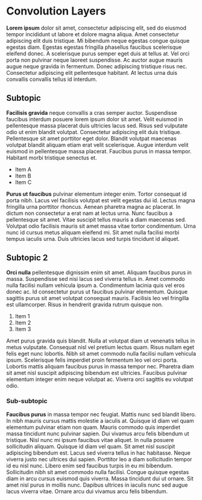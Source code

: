 #  Convolution Layers

**Lorem ipsum** dolor sit amet, consectetur adipiscing elit, sed do eiusmod tempor incididunt ut labore et dolore magna aliqua. Amet consectetur adipiscing elit duis tristique. Mi bibendum neque egestas congue quisque egestas diam. Egestas egestas fringilla phasellus faucibus scelerisque eleifend donec. A scelerisque purus semper eget duis at tellus at. Vel orci porta non pulvinar neque laoreet suspendisse. Ac auctor augue mauris augue neque gravida in fermentum. Donec adipiscing tristique risus nec. Consectetur adipiscing elit pellentesque habitant. At lectus urna duis convallis convallis tellus id interdum. 

## Subtopic

**Facilisis gravida** neque convallis a cras semper auctor. Suspendisse faucibus interdum posuere lorem ipsum dolor sit amet. Velit euismod in pellentesque massa placerat duis ultricies lacus sed. Risus sed vulputate odio ut enim blandit volutpat. Consectetur adipiscing elit duis tristique. Pellentesque sit amet porttitor eget dolor. Blandit volutpat maecenas volutpat blandit aliquam etiam erat velit scelerisque. Augue interdum velit euismod in pellentesque massa placerat. Faucibus purus in massa tempor. Habitant morbi tristique senectus et.

* Item A
* Item B
* Item C

**Purus ut faucibus** pulvinar elementum integer enim. Tortor consequat id porta nibh. Lacus vel facilisis volutpat est velit egestas dui id. Lectus magna fringilla urna porttitor rhoncus. Aenean pharetra magna ac placerat. In dictum non consectetur a erat nam at lectus urna. Nunc faucibus a pellentesque sit amet. Vitae suscipit tellus mauris a diam maecenas sed. Volutpat odio facilisis mauris sit amet massa vitae tortor condimentum. Urna nunc id cursus metus aliquam eleifend mi. Sit amet nulla facilisi morbi tempus iaculis urna. Duis ultricies lacus sed turpis tincidunt id aliquet.

## Subtopic 2

**Orci nulla** pellentesque dignissim enim sit amet. Aliquam faucibus purus in massa. Suspendisse sed nisi lacus sed viverra tellus in. Amet commodo nulla facilisi nullam vehicula ipsum a. Condimentum lacinia quis vel eros donec ac. Id consectetur purus ut faucibus pulvinar elementum. Quisque sagittis purus sit amet volutpat consequat mauris. Facilisis leo vel fringilla est ullamcorper. Risus in hendrerit gravida rutrum quisque non.

1. Item 1
2. Item 2
3. Item 3

Amet purus gravida quis blandit. Nulla at volutpat diam ut venenatis tellus in metus vulputate. Consequat nisl vel pretium lectus quam. Risus nullam eget felis eget nunc lobortis. Nibh sit amet commodo nulla facilisi nullam vehicula ipsum. Scelerisque felis imperdiet proin fermentum leo vel orci porta. Lobortis mattis aliquam faucibus purus in massa tempor nec. Pharetra diam sit amet nisl suscipit adipiscing bibendum est ultricies. Faucibus pulvinar elementum integer enim neque volutpat ac. Viverra orci sagittis eu volutpat odio.

### Sub-subtopic

**Faucibus purus** in massa tempor nec feugiat. Mattis nunc sed blandit libero. In nibh mauris cursus mattis molestie a iaculis at. Quisque id diam vel quam elementum pulvinar etiam non quam. Mauris commodo quis imperdiet massa tincidunt nunc pulvinar sapien. Dui vivamus arcu felis bibendum ut tristique. Nisl nunc mi ipsum faucibus vitae aliquet. In nulla posuere sollicitudin aliquam. Quisque id diam vel quam. Sit amet nisl suscipit adipiscing bibendum est. Lacus sed viverra tellus in hac habitasse. Neque viverra justo nec ultrices dui sapien. Porttitor leo a diam sollicitudin tempor id eu nisl nunc. Libero enim sed faucibus turpis in eu mi bibendum. Sollicitudin nibh sit amet commodo nulla facilisi. Congue quisque egestas diam in arcu cursus euismod quis viverra. Massa tincidunt dui ut ornare. Sit amet nisl purus in mollis nunc. Dapibus ultrices in iaculis nunc sed augue lacus viverra vitae. Ornare arcu dui vivamus arcu felis bibendum.
